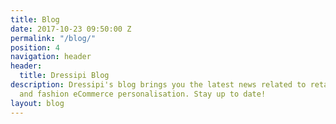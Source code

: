 ```yaml
---
title: Blog
date: 2017-10-23 09:50:00 Z
permalink: "/blog/"
position: 4
navigation: header
header:
  title: Dressipi Blog
description: Dressipi's blog brings you the latest news related to retail, technology
  and fashion eCommerce personalisation. Stay up to date!
layout: blog
---
```


